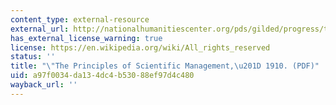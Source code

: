 ```yaml
---
content_type: external-resource
external_url: http://nationalhumanitiescenter.org/pds/gilded/progress/text3/taylor.pdf
has_external_license_warning: true
license: https://en.wikipedia.org/wiki/All_rights_reserved
status: ''
title: "\"The Principles of Scientific Management,\u201D 1910. (PDF)"
uid: a97f0034-da13-4dc4-b530-88ef97d4c480
wayback_url: ''
---
```

